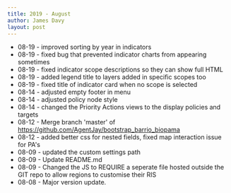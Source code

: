 ```yaml
---
title: 2019 - August
author: James Davy
layout: post
--- 
```



- 08-19 - improved sorting by year in indicators
- 08-19 - fixed bug that prevented indicator charts from appearing sometimes
- 08-19 - fixed indicator scope descriptions so they can show full HTML
- 08-19 - added legend title to layers added in specific scopes too
- 08-19 - fixed title of indicator card when no scope is selected
- 08-14 - adjusted empty footer in menu
- 08-14 - adjusted policy node style
- 08-14 - changed the Priority Actions views to the display policies and targets
- 08-12 - Merge branch 'master' of https://github.com/AgentJay/bootstrap_barrio_biopama
- 08-12 - added better css for nested fields, fixed map interaction issue for PA's
- 08-09 - updated the custom settings path
- 08-09 - Update README.md
- 08-09 - Changed the JS to REQUIRE a seperate file hosted outside the GIT repo to allow regions to customise their RIS
- 08-08 - Major version update.
